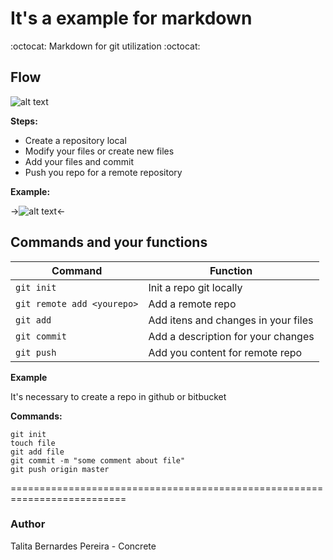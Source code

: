 # It's a example for markdown

:octocat: Markdown for git utilization :octocat:

## Flow

![alt text](https://i.stack.imgur.com/1wPcg.png)

**Steps:**

 * Create a repository local
 * Modify your files or create new files
 * Add your files and commit
 * Push you repo for a remote repository



**Example:**


->![alt text](https://image.ibb.co/b3V8gR/out.gif)<-

## Commands and your functions

| Command         | Function               |
 ---------------- | -----------------------|
|  `git init`     | Init a repo git locally|
| `git remote add <yourepo>` |  Add a remote repo|
| `git add`           | Add itens and changes in your files |
| `git commit` |  Add a description for your changes|
| `git push` |  Add you content for remote repo |




**Example**

It's necessary to create a repo in github or bitbucket


**Commands:**

```
git init
touch file
git add file
git commit -m "some comment about file"
git push origin master

```

==========================================================================

### Author

Talita Bernardes Pereira - Concrete
